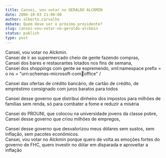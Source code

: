 ```yaml
---
title: Cansei, vou votar no GERALDO ALCKMIN
date: 2006-10-03 21:00:00
author: alberto.carvalho
debate: Quem deve ser o próximo presidente?
slug: cansei-vou-votar-no-geraldo-alckmin
status: publish 
type: post
---
```


Cansei, vou votar no Alckmin.   
Cansei de ir ao supermercado cheio de gente fazendo compras,  
Cansei dos bares e restaurantes lotados nos fins de semana,   
Cansei dos shoppings com gente se espremendo, xml:namespace prefix = o ns = "urn:schemas-microsoft-com:office:office" /


Cansei das ofertas de crédito bancário, de cartão de crédito, de empréstimo consignado com juros baratos para todos 


Cansei desse governo que distribui dinheiro dos impostos para milhões de   
famílias sem renda, só para combater a fome e reduzir a miséria 


Cansei do PROUNI, que colocou na universidade jovens da classe pobre,   
Cansei desse governo que criou milhões de empregos, 


Cansei desse governo que desvalorizou meus dólares sem sustos, sem inflação, sem pacotes econômicos.   
Cansei, vou votar no Alckmin porque quero de volta as emoções fortes do   
governo de FHC, quero investir no dólar em disparada e aproveitar a inflação 


